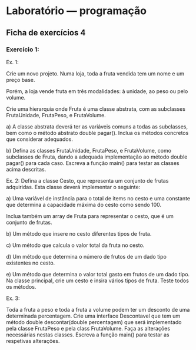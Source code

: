 # Laboratório — programação

## Ficha de exercícios 4

### Exercício 1: 
Ex. 1:

Crie um novo projeto.
Numa loja, toda a fruta vendida tem um nome e um preço base.

Porém, a loja vende fruta em três modalidades: à unidade, ao peso ou pelo volume.

Crie uma hierarquia onde Fruta é uma classe abstrata, com as subclasses FrutaUnidade, FrutaPeso, e
FrutaVolume.

a) A classe abstrata deverá ter as variáveis comuns a todas as subclasses, bem como o
método abstrato double pagar(). Inclua os métodos concretos que considerar adequados.

b) Defina as classes FrutaUnidade, FrutaPeso, e FrutaVolume, como subclasses de Fruta,
dando a adequada implementação ao método double pagar() para cada caso.
Escreva a função main() para testar as classes acima descritas.

Ex. 2:
Defina a classe Cesto, que representa um conjunto de frutas adquiridas. Esta classe
deverá implementar o seguinte:

a) Uma variável de instância para o total de items no cesto e uma constante que determina a capacidade máxima do cesto como sendo 100.

Inclua também um array de Fruta para
representar o cesto, que é um conjunto de frutas.

b) Um método que insere no cesto diferentes tipos de fruta.

c) Um método que calcula o valor total da fruta no cesto.

d) Um método que determina o número de frutos de um dado tipo existentes no cesto.

e) Um método que determina o valor total gasto em frutos de um dado tipo.
Na classe principal, crie um cesto e insira vários tipos de fruta. Teste todos os métodos.

Ex. 3: 

Toda a fruta a peso e toda a fruta a volume podem ter um desconto de uma
determinada percentagem. Crie uma interface Descontavel que tem um método double
descontar(double percentagem) que será implementado pela classe FrutaPeso e pela class
FrutaVolume. Faça as alterações necessárias nestas classes. Escreva a função main() para
testar as respetivas alterações.